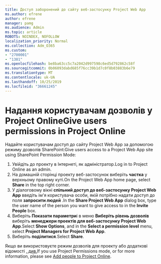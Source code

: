```yaml
---
title: Доступ заборонений до сайту веб-застосунку Project Web App
ms.author: efrene
author: efrene
manager: pamg
ms.audience: Admin
ms.topic: article
ROBOTS: NOINDEX, NOFOLLOW
localization_priority: Normal
ms.collection: Adm_O365
ms.custom:
- "2700001"
- "1381"
ms.openlocfilehash: be8ba63cc5c7a2042d997598c6ed5d792862c58f
ms.sourcegitcommit: 0b06093dabd685f76cc39b1d7c0f8b03883b6e79
ms.translationtype: MT
ms.contentlocale: uk-UA
ms.lasthandoff: 10/25/2019
ms.locfileid: "36661245"
---
```

# <a name="give-users-permissions-in-project-online"></a><span data-ttu-id="d4165-102">Надання користувачам дозволів у Project Online</span><span class="sxs-lookup"><span data-stu-id="d4165-102">Give users permissions in Project Online</span></span>

<span data-ttu-id="d4165-103">Надайте користувачам доступ до сайту Project Web App за допомогою режиму дозволів SharePoint:</span><span class="sxs-lookup"><span data-stu-id="d4165-103">Give users access to a Project Web App site using SharePoint Permission Mode:</span></span>

1. <span data-ttu-id="d4165-104">Увійдіть до проекту в Інтернеті, як адміністратор.</span><span class="sxs-lookup"><span data-stu-id="d4165-104">Log in to Project Online as an admin.</span></span>
2. <span data-ttu-id="d4165-105">На домашній сторінці проекту веб-застосунок виберіть **частка** у верхньому правому куті.</span><span class="sxs-lookup"><span data-stu-id="d4165-105">On the Project Web App home page, select **Share** in the top right corner.</span></span>
3. <span data-ttu-id="d4165-106">У діалоговому вікні **спільний доступ до веб-застосунку Project Web App** введіть ім'я користувача особи, якій потрібно надати доступ до поля **запросити людей** .</span><span class="sxs-lookup"><span data-stu-id="d4165-106">In the **Share Project Web App** dialog box, type the user name of the person you want to give access to in the **Invite People** box.</span></span>
4. <span data-ttu-id="d4165-107">Виберіть **Показати параметри**і в меню **Виберіть рівень дозволів** виберіть **менеджери проектів для веб-застосунку Project Web App**.</span><span class="sxs-lookup"><span data-stu-id="d4165-107">Select **Show Options**, and in the **Select a permission level** menu, select **Project Managers for Project Web App**.</span></span>
5. <span data-ttu-id="d4165-108">Виберіть **поділитися**.</span><span class="sxs-lookup"><span data-stu-id="d4165-108">Select **Share**.</span></span>

<span data-ttu-id="d4165-109">Якщо ви використовуєте режим дозволів для проекту або додаткові відомості [, див.](https://docs.microsoft.com/projectonline/step-2-add-people-to-project-online)</span><span class="sxs-lookup"><span data-stu-id="d4165-109">If you use Project Permissions mode, or for more information, please see [Add people to Project Online](https://docs.microsoft.com/projectonline/step-2-add-people-to-project-online).</span></span>
